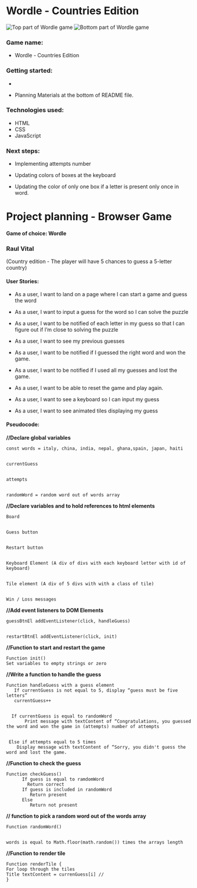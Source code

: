 # Wordle - Countries Edition
![Top part of Wordle game](https://i.imgur.com/ytKYlG6.png)
![Bottom part of Wordle game](https://i.imgur.com/5dHKYYe.png)

### Game name: 
* Wordle - Countries Edition

### Getting started:

* 

* Planning Materials at the bottom of README file. 

### Technologies used: 

* HTML
* CSS 
* JavaScript

### Next steps: 
* Implementing attempts number

* Updating colors of boxes at the keyboard

* Updating the color of only one box if a letter is present only once in word. 






# Project planning - Browser Game
#### Game of choice: Wordle
### Raul Vital


(Country edition - The player will have 5 chances to guess a 5-letter country)


#### User Stories:
* As a user, I want to land on a page where I can start a game and guess the word


* As a user, I want to input a guess for the word so I can solve the puzzle


* As a user, I want to be notified of each letter in my guess so that I can figure out if I’m close to solving the puzzle


* As a user, I want to see my previous guesses


* As a user, I want to be notified if I guessed the right word and won the game.


* As a user, I want to be notified if I used all my guesses and lost the game.


* As a user, I want to be able to reset the game and play again.


* As a user, I want to see a keyboard so I can input my guess


* As a user, I want to see animated tiles displaying my guess 


#### Pseudocode:


__//Declare global variables__
```
const words = italy, china, india, nepal, ghana,spain, japan, haiti


currentGuess


attempts


randomWord = random word out of words array
```


__//Declare variables and to hold references to html elements__
```
Board


Guess button


Restart button


Keyboard Element (A div of divs with each keyboard letter with id of keyboard)


Tile element (A div of 5 divs with with a class of tile)


Win / Loss messages
```
__//Add event listeners to DOM Elements__
```
guessBtnEl addEventListener(click, handleGuess)


restartBtnEl addEventListener(click, init)

```


__//Function to start and restart the game__
```
Function init()
Set variables to empty strings or zero
```

__//Write a function to handle the guess__
```
Function handleGuess with a guess element
   If currentGuess is not equal to 5, display “guess must be five letters”
   currentGuess++


  If currentGuess is equal to randomWord
       Print message with textContent of “Congratulations, you guessed the word and won the game in (attempts) number of attempts


 Else if attempts equal to 5 times
    Display message with textContent of “Sorry, you didn't guess the word and lost the game.
```




__//Function to check the guess__
```
Function checkGuess()
      If guess is equal to ramdomWord
        Return correct
      If guess is included in randomWord
         Return present
      Else
         Return not present
```


__// function to pick a random word out of the words array__
```
Function randomWord()


words is equal to Math.floor(math.random()) times the arrays length
```


__//Function to render tile__
```
Function renderTile {
For loop through the tiles 
Title textContent = currenGuess[i] //
} 
```
